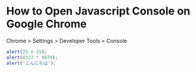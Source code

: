 # How to Open Javascript Console on Google Chrome
Chrome > Settings > Developer Tools > Console

```js
alert(25 + 25);
alert(8327 * 9874);
alert('こんにちは');
```
